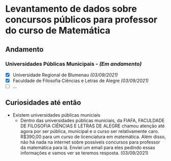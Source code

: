 # Levantamento de dados sobre concursos públicos para professor do curso de Matemática

## Andamento 

### Universidades Públicas Municipais - _(Em andamento)_

- [x] Universidade Regional de Blumenau _(03/09/2021)_
- [x] Faculdade de Filosofia Ciências e Letras de Alegre _(03/09/2021)_
- [ ] ...

## Curiosidades até então

* Existem universidades públicas municiais
  * Dentro das universidades públicas municiais, da FIAFA, FACULDADE DE FILOSOFIA CIÊNCIAS E LETRAS DE ALEGRE chamou atenção até agora por ser pública, municipal e o curso ser relativamente caro. R$390,00 para um curso de licenciatura em matemática. Além disso, não há nada na internet sobre possíveis concursos para professor da matemática para lá.
  Enviei um email para eles pedindo essas informações e vamos ver se teremos resposta. (03/09/2021)
